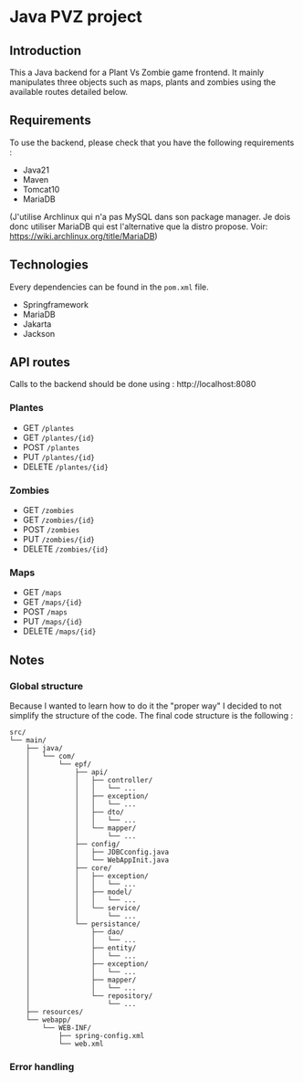 # Java PVZ project

## Introduction

This a Java backend for a Plant Vs Zombie game frontend. It mainly manipulates three objects such as maps, plants and zombies using the available routes detailed below.

## Requirements

To use the backend, please check that you have the following requirements :

- Java21
- Maven
- Tomcat10
- MariaDB

(J'utilise Archlinux qui n'a pas MySQL dans son package manager. Je dois donc utiliser MariaDB qui est l'alternative que la distro propose. Voir: https://wiki.archlinux.org/title/MariaDB)

## Technologies

Every dependencies can be found in the `pom.xml` file.

- Springframework
- MariaDB
- Jakarta
- Jackson

## API routes

Calls to the backend should be done using : http://localhost:8080

### Plantes

- GET `/plantes`
- GET `/plantes/{id}`
- POST `/plantes`
- PUT `/plantes/{id}`
- DELETE `/plantes/{id}`

### Zombies

- GET `/zombies`
- GET `/zombies/{id}`
- POST `/zombies`
- PUT `/zombies/{id}`
- DELETE `/zombies/{id}`

### Maps

- GET `/maps`
- GET `/maps/{id}`
- POST `/maps`
- PUT `/maps/{id}`
- DELETE `/maps/{id}`

## Notes

### Global structure

Because I wanted to learn how to do it the "proper way" I decided to not simplify the structure of the code. The final code structure is the following :

```
src/
└── main/
    ├── java/
    │   └── com/
    │       └── epf/
    │           ├── api/
    │           │   ├── controller/
    │           │   │   └── ...
    │           │   ├── exception/
    │           │   │   └── ...
    │           │   ├── dto/
    │           │   │   └── ...
    │           │   └── mapper/
    │           │       └── ...
    │           ├── config/
    │           │   ├── JDBCconfig.java
    │           │   └── WebAppInit.java
    │           ├── core/
    │           │   ├── exception/
    │           │   │   └── ...
    │           │   ├── model/
    │           │   │   └── ...
    │           │   └── service/
    │           │       └── ...
    │           └── persistance/
    │               ├── dao/
    │               │   └── ...
    │               ├── entity/
    │               │   └── ...
    │               ├── exception/
    │               │   └── ...
    │               ├── mapper/
    │               │   └── ...
    │               └── repository/
    │                   └── ...
    ├── resources/
    └── webapp/
        └── WEB-INF/
            ├── spring-config.xml
            └── web.xml
```

### Error handling
